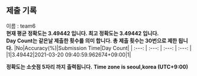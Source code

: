 


  
## 제출 기록  
이름 : team6  
**현재 평균 정확도는 3.49442 입니다. 최고 정확도는 3.49442 입니다.**  
**Day Count는 같은날 제출한 횟수를 의미 합니다. 총 제출 횟수는 30번으로 제한 됩니다.**
|No|Accuracy(%)|Submission Time|Day Count|
| :---: | :---: | :---: | :---: |
|1|3.49442|2021-03-20 09:40:59.962674+09:00|1|


**정확도는 소숫점 5자리 까지 출력됩니다.**
**Time zone is seoul,korea (UTC+9:00)**

